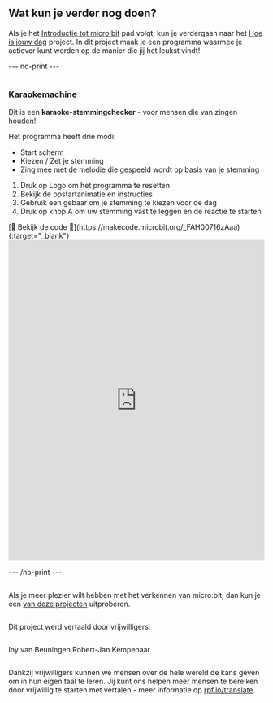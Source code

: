 ## Wat kun je verder nog doen?

Als je het [Introductie tot micro:bit](https://projects.raspberrypi.org/nl-NL/raspberrypi/microbit-intro) pad volgt, kun je verdergaan naar het [Hoe is jouw dag](https://projects.raspberrypi.org/nl-NL/projects/hows-your-day) project. In dit project maak je een programma waarmee je actiever kunt worden op de manier die jij het leukst vindt!

--- no-print ---

<div style="display: flex; flex-wrap: wrap">
<div style="flex-basis: 200px; flex-grow: 1">  

### Karaokemachine

Dit is een **karaoke-stemmingchecker** - voor mensen die van zingen houden! 

Het programma heeft drie modi:
+ Start scherm
+ Kiezen / Zet je stemming
+ Zing mee met de melodie die gespeeld wordt op basis van je stemming

1. Druk op Logo om het programma te resetten
2. Bekijk de opstartanimatie en instructies
3. Gebruik een gebaar om je stemming te kiezen voor de dag
4. Druk op knop A om uw stemming vast te leggen en de reactie te starten

</div>
<div>
[👀 Bekijk de code 👀](https://makecode.microbit.org/_FAH00716zAaa){:target="_blank"}
<div style="position:relative;height:0;padding-bottom:125%;overflow:hidden;"><iframe style="position:absolute;top:0;left:0;width:100%;height:100%;" src="https://makecode.microbit.org/---run?id=_FAH00716zAaa" allowfullscreen="allowfullscreen" sandbox="allow-popups allow-forms allow-scripts allow-same-origin" frameborder="0"></iframe></div>

</div>

--- /no-print ---

Als je meer plezier wilt hebben met het verkennen van micro:bit, dan kun je een [van deze projecten](https://projects.raspberrypi.org/nl-NL/projects?hardware%5B%5D=microbit) uitproberen.

***

Dit project werd vertaald door vrijwilligers:

Iny van Beuningen
Robert-Jan Kempenaar

Dankzij vrijwilligers kunnen we mensen over de hele wereld de kans geven om in hun eigen taal te leren. Jij kunt ons helpen meer mensen te bereiken door vrijwillig te starten met vertalen - meer informatie op [rpf.io/translate](https://rpf.io/translate).
